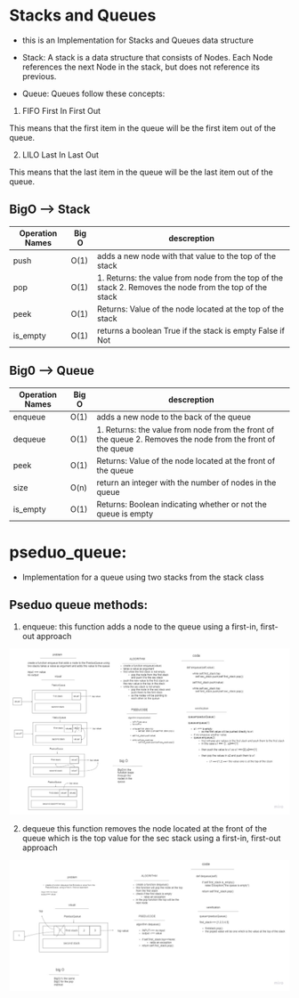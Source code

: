 # Stacks and Queues

- this is an Implementation for Stacks and Queues data structure

- Stack: A stack is a data structure that consists of Nodes. Each Node references the next Node in the stack,     but does not reference its previous.

- Queue: Queues follow these concepts:

1. FIFO
First In First Out

This means that the first item in the queue will be the first item out of the queue.

2. LILO
Last In Last Out

This means that the last item in the queue will be the last item out of the queue.

## BigO --> Stack

| Operation Names | Big O |descreption|
| ----------- | ----------- |---------|
| push | O(1) |adds a new node with that value to the top of the stack|
| pop | O(1) |1.  Returns: the value from node from the top of the stack 2. Removes the node from the top of the stack|
| peek | O(1) | Returns: Value of the node located at the top of the stack|
|is_empty| O(1)|returns a boolean True if the stack is empty False if Not |

## Big0 --> Queue

| Operation Names | Big O |descreption|
| ----------- | ----------- |-----------|
| enqueue | O(1) |adds a new node to the back of the queue|
| dequeue | O(1) |1.  Returns: the value from node from the front of the queue 2. Removes the node from the front of the queue|
| peek | O(1) | Returns: Value of the node located at the front of the queue|
|size|O(n)|  return an integer with the number of nodes in the queue|
|is_empty| O(1)| Returns: Boolean indicating whether or not the queue is empty|



# pseduo_queue:

- Implementation for a queue using two stacks from the stack class


## Pseduo queue methods:

1. enqueue:
this function adds a node to the queue using a first-in, first-out approach

![enqeueu](./images/pseudoQueue_enqueue.jpg)

2. dequeue 
this function removes the node located at the front of the queue which is the top value for the sec stack using a first-in, first-out approach

![dequeue](./images/Pseudo_Queue_dequeue.jpg)